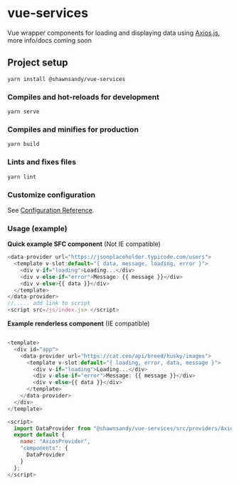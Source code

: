 # vue-services

Vue wrapper components for loading and displaying data using [Axios.js](https://github.com/axios/axios), more info/docs coming soon

## Project setup

```
yarn install @shawnsandy/vue-services
```

### Compiles and hot-reloads for development

```
yarn serve
```

### Compiles and minifies for production

```
yarn build
```

### Lints and fixes files

```
yarn lint
```

### Customize configuration

See [Configuration Reference](https://cli.vuejs.org/config/).

### Usage (example)

**Quick example SFC component** (Not IE compatible)

```js
<data-provider url="https://jsonplaceholder.typicode.com/users">
  <template v-slot:default="{ data, message, loading, error }">
    <div v-if="loading">Loading...</div>
    <div v-else-if="error">Message: {{ message }}</div>
    <div v-else>{{ data }}</div>
  </template>
</data-provider>
//..... add link to script
<script src=/js/index.js> </script>

```

**Example renderless component** (IE compatible)

```js

<template>
  <div id="app">
    <data-provider url="https://cat.ceo/api/breed/husky/images">
      <template v-slot:default="{ loading, error, data, message }">
        <div v-if="loading">Loading...</div>
        <div v-else-if="error">Message: {{ message }}</div>
        <div v-else>{{ data }}</div>
      </template>
    </data-provider>
  </div>
</template>

<script>
  import DataProvider from "@shawnsandy/vue-services/src/providers/Axios";
  export default {
    name: "AxiosProvider",
    "components": {
      DataProvider
    }
  };
</script>

```

